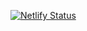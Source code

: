 [![Netlify Status](https://api.netlify.com/api/v1/badges/abfbfb5f-cb3c-460c-8dab-20570997cda9/deploy-status)](https://app.netlify.com/sites/asorp-pd/deploys)
